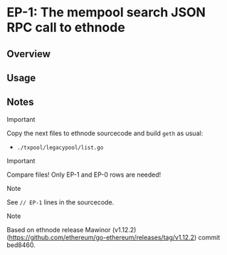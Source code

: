 # EP-1: The mempool search JSON RPC call to ethnode

## Overview

## Usage

## Notes

> [!IMPORTANT]
> Copy the next files to ethnode sourcecode and build ```geth``` as usual:
> - ```./txpool/legacypool/list.go```

> [!IMPORTANT]
> Compare files! Only EP-1 and EP-0 rows are needed!

> [!NOTE]
> See ```// EP-1``` lines in the sourcecode.

> [!NOTE]
> Based on ethnode release Mawinor (v1.12.2) (https://github.com/ethereum/go-ethereum/releases/tag/v1.12.2) commit bed8460.

